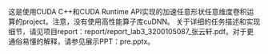 这是使用CUDA C++和CUDA Runtime API实现的加速任意形状任意维度卷积运算的project。注意，没有使用高性能算子库cuDNN。
关于详细的任务描述和实现细节，请见项目report：report/report_lab3_3200105087_张云轩.pdf。对于更通俗易懂的解释，请参见展示PPT：pre.pptx。
